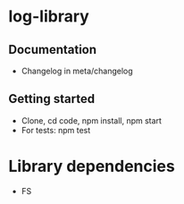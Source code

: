 # log-library

## Documentation
* Changelog in meta/changelog

## Getting started
* Clone, cd code, npm install, npm start
* For tests: npm test

# Library dependencies
* FS